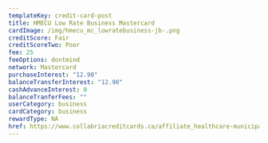 ```yaml
---
templateKey: credit-card-post
title: HMECU Low Rate Business Mastercard
cardImage: /img/hmecu_mc_lowratebusiness-jb-.png
creditScore: Fair
creditScoreTwo: Poor
fee: 25
feeOptions: dontmind
network: Mastercard
purchaseInterest: "12.90"
balanceTransferInterest: "12.90"
cashAdvanceInterest: 0
balanceTranferFees: ""
userCategory: business
cardCategory: business
rewardType: NA
href: https://www.collabriacreditcards.ca/affiliate_healthcare-municipal-employees-credit-union/business-cards/pc95/card_national-low-rate-business-mastercard
---
```

